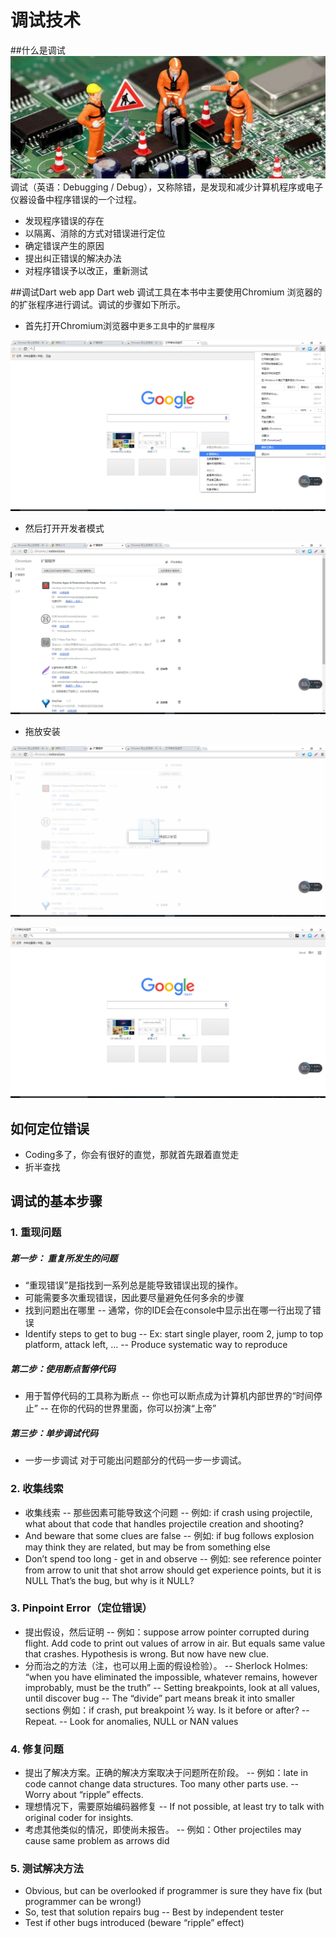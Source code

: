 # 调试技术
##什么是调试
![调试](assets/调试/调试.png)
调试（英语：Debugging / Debug），又称除错，是发现和减少计算机程序或电子仪器设备中程序错误的一个过程。
* 发现程序错误的存在
* 以隔离、消除的方式对错误进行定位
* 确定错误产生的原因
* 提出纠正错误的解决办法
* 对程序错误予以改正，重新测试

##调试Dart web app
Dart web 调试工具在本书中主要使用Chromium 浏览器的的扩张程序进行调试。调试的步骤如下所示。
- 首先打开Chromium浏览器中`更多工具`中的`扩展程序`

![扩展程序](assets/调试/扩展程序.png)

- 然后打开开发者模式

![开发者模式](assets/调试/开发者模式.png)

- 拖放安装

![拖放安装](assets/调试/拖放安装.png)

![调试](assets/调试/调试按钮.png)

## 如何定位错误
- Coding多了，你会有很好的直觉，那就首先跟着直觉走
- 折半查找

## 调试的基本步骤

### 1. 重现问题
##### 第一步： 重复所发生的问题
- “重现错误”是指找到一系列总是能导致错误出现的操作。
- 可能需要多次重现错误，因此要尽量避免任何多余的步骤
- 找到问题出在哪里
-- 通常，你的IDE会在console中显示出在哪一行出现了错误
- Identify steps to get to bug
-- Ex: start single player, room 2, jump to top platform, attack left,  …
-- Produce systematic way to reproduce

##### 第二步：使用断点暂停代码
- 用于暂停代码的工具称为断点
-- 你也可以断点成为计算机内部世界的“时间停止”
-- 在你的代码的世界里面，你可以扮演“上帝”

##### 第三步：单步调试代码
- 一步一步调试
对于可能出问题部分的代码一步一步调试。

### 2. 收集线索
- 收集线索
-- 那些因素可能导致这个问题
-- 例如: if crash using projectile, what about that code that handles projectile creation and shooting?
- And beware that some clues are false
-- 例如: if bug follows explosion may think they are related, but may be from something else
- Don’t spend too long - get in and observe
-- 例如: see reference pointer from arrow to unit that shot arrow should get experience points, but it is NULL
That’s the bug, but why is it NULL?

### 3. Pinpoint Error（定位错误）
- 提出假设，然后证明
-- 例如：suppose arrow pointer corrupted during flight.  Add code to print out values of arrow in air.  But equals same value that crashes.  Hypothesis is wrong.  But now have new clue.
- 分而治之的方法（注，也可以用上面的假设检验）。
-- Sherlock Holmes: “when you have eliminated the impossible, whatever remains, however improbably, must be the truth”
-- Setting breakpoints, look at all values, until discover bug
-- The “divide” part means break it into smaller sections
例如：if crash, put breakpoint ½ way.  Is it before or after?
-- Repeat.
-- Look for anomalies, NULL or NAN values

### 4. 修复问题
- 提出了解决方案。正确的解决方案取决于问题所在阶段。
-- 例如：late in code cannot change data structures.  Too many other parts use.
-- Worry about “ripple” effects.
- 理想情况下，需要原始编码器修复
-- If not possible, at least try to talk with original coder for insights.
- 考虑其他类似的情况，即使尚未报告。
-- 例如：Other projectiles may cause same problem as arrows did

### 5. 测试解决方法
- Obvious, but can be overlooked if programmer is sure they have fix (but programmer can be wrong!)
- So, test that solution repairs bug
-- Best by independent tester
- Test if other bugs introduced (beware “ripple” effect)


















